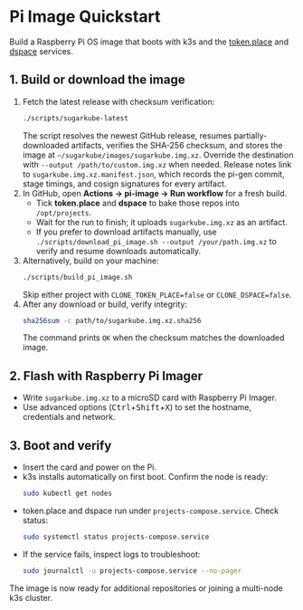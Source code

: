 # Pi Image Quickstart

Build a Raspberry Pi OS image that boots with k3s and the
[token.place](https://github.com/futuroptimist/token.place) and
[dspace](https://github.com/democratizedspace/dspace) services.

## 1. Build or download the image

1. Fetch the latest release with checksum verification:
   ```bash
   ./scripts/sugarkube-latest
   ```
   The script resolves the newest GitHub release, resumes partially-downloaded
   artifacts, verifies the SHA-256 checksum, and stores the image at
   `~/sugarkube/images/sugarkube.img.xz`. Override the destination with
   `--output /path/to/custom.img.xz` when needed.
   Release notes link to `sugarkube.img.xz.manifest.json`, which records the
   pi-gen commit, stage timings, and cosign signatures for every artifact.
2. In GitHub, open **Actions → pi-image → Run workflow** for a fresh build.
   - Tick **token.place** and **dspace** to bake those repos into `/opt/projects`.
   - Wait for the run to finish; it uploads `sugarkube.img.xz` as an artifact.
   - If you prefer to download artifacts manually, use
     `./scripts/download_pi_image.sh --output /your/path.img.xz` to verify and
     resume downloads automatically.
3. Alternatively, build on your machine:
   ```bash
   ./scripts/build_pi_image.sh
   ```
   Skip either project with `CLONE_TOKEN_PLACE=false` or `CLONE_DSPACE=false`.
4. After any download or build, verify integrity:
   ```bash
   sha256sum -c path/to/sugarkube.img.xz.sha256
   ```
   The command prints `OK` when the checksum matches the downloaded image.

## 2. Flash with Raspberry Pi Imager
- Write `sugarkube.img.xz` to a microSD card with Raspberry Pi Imager.
- Use advanced options (<kbd>Ctrl</kbd>+<kbd>Shift</kbd>+<kbd>X</kbd>) to set the
  hostname, credentials and network.

## 3. Boot and verify
- Insert the card and power on the Pi.
- k3s installs automatically on first boot. Confirm the node is ready:
  ```bash
  sudo kubectl get nodes
  ```
- token.place and dspace run under `projects-compose.service`. Check status:
  ```bash
  sudo systemctl status projects-compose.service
  ```
- If the service fails, inspect logs to troubleshoot:
  ```bash
  sudo journalctl -u projects-compose.service --no-pager
  ```

The image is now ready for additional repositories or joining a multi-node
k3s cluster.
